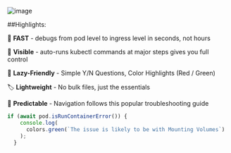 
![image](https://drive.google.com/uc?export=view&id=1_8y9jYwp1cFnVYDLkO34DEEdf_cipICh)






##Highlights: 

:rocket:  **FAST** - debugs from pod level to ingress level in seconds, not hours

:mag_right: **Visible** - auto-runs kubectl commands at major steps gives you full control

:vertical_traffic_light: **Lazy-Friendly** - Simple Y/N Questions, Color Highlights (Red / Green) 

:label: **Lightweight** - No bulk files, just the essentials

:compass: **Predictable** - Navigation follows this popular troubleshooting guide


```javascript
if (await pod.isRunContainerError()) {
    console.log(
      colors.green(`The issue is likely to be with Mounting Volumes`)
    );
  }
```
